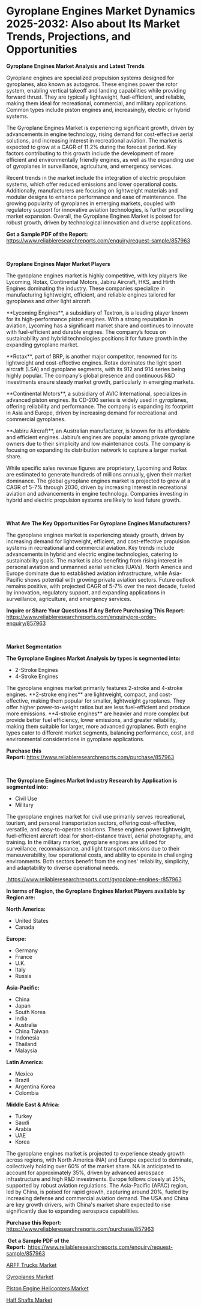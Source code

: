 <p><h1>Gyroplane Engines Market Dynamics 2025-2032: Also about Its Market Trends, Projections, and Opportunities</h1></p><p><strong>Gyroplane Engines Market Analysis and Latest Trends</strong></p>
<p><p>Gyroplane engines are specialized propulsion systems designed for gyroplanes, also known as autogyros. These engines power the rotor system, enabling vertical takeoff and landing capabilities while providing forward thrust. They are typically lightweight, fuel-efficient, and reliable, making them ideal for recreational, commercial, and military applications. Common types include piston engines and, increasingly, electric or hybrid systems.</p><p>The Gyroplane Engines Market is experiencing significant growth, driven by advancements in engine technology, rising demand for cost-effective aerial solutions, and increasing interest in recreational aviation. The market is expected to grow at a CAGR of 11.2% during the forecast period. Key factors contributing to this growth include the development of more efficient and environmentally friendly engines, as well as the expanding use of gyroplanes in surveillance, agriculture, and emergency services.</p><p>Recent trends in the market include the integration of electric propulsion systems, which offer reduced emissions and lower operational costs. Additionally, manufacturers are focusing on lightweight materials and modular designs to enhance performance and ease of maintenance. The growing popularity of gyroplanes in emerging markets, coupled with regulatory support for innovative aviation technologies, is further propelling market expansion. Overall, the Gyroplane Engines Market is poised for robust growth, driven by technological innovation and diverse applications.</p></p>
<p><strong>Get a Sample PDF of the Report:&nbsp;</strong> <a href="https://www.reliableresearchreports.com/enquiry/request-sample/857963?utm_campaign=40&utm_medium=2&utm_source=Github&utm_content=ia&utm_term=22012025&utm_id=gyroplane-engines">https://www.reliableresearchreports.com/enquiry/request-sample/857963</a></p>
<p>&nbsp;</p>
<p><strong>Gyroplane Engines Major Market Players</strong></p>
<p><p>The gyroplane engines market is highly competitive, with key players like Lycoming, Rotax, Continental Motors, Jabiru Aircraft, HKS, and Hirth Engines dominating the industry. These companies specialize in manufacturing lightweight, efficient, and reliable engines tailored for gyroplanes and other light aircraft.</p><p>**Lycoming Engines**, a subsidiary of Textron, is a leading player known for its high-performance piston engines. With a strong reputation in aviation, Lycoming has a significant market share and continues to innovate with fuel-efficient and durable engines. The company’s focus on sustainability and hybrid technologies positions it for future growth in the expanding gyroplane market.</p><p>**Rotax**, part of BRP, is another major competitor, renowned for its lightweight and cost-effective engines. Rotax dominates the light sport aircraft (LSA) and gyroplane segments, with its 912 and 914 series being highly popular. The company’s global presence and continuous R&D investments ensure steady market growth, particularly in emerging markets.</p><p>**Continental Motors**, a subsidiary of AVIC International, specializes in advanced piston engines. Its CD-200 series is widely used in gyroplanes, offering reliability and performance. The company is expanding its footprint in Asia and Europe, driven by increasing demand for recreational and commercial gyroplanes.</p><p>**Jabiru Aircraft**, an Australian manufacturer, is known for its affordable and efficient engines. Jabiru’s engines are popular among private gyroplane owners due to their simplicity and low maintenance costs. The company is focusing on expanding its distribution network to capture a larger market share.</p><p>While specific sales revenue figures are proprietary, Lycoming and Rotax are estimated to generate hundreds of millions annually, given their market dominance. The global gyroplane engines market is projected to grow at a CAGR of 5-7% through 2030, driven by increasing interest in recreational aviation and advancements in engine technology. Companies investing in hybrid and electric propulsion systems are likely to lead future growth.</p></p>
<p>&nbsp;</p>
<p><strong>What Are The Key Opportunities For Gyroplane Engines Manufacturers?</strong></p>
<p><p>The gyroplane engines market is experiencing steady growth, driven by increasing demand for lightweight, efficient, and cost-effective propulsion systems in recreational and commercial aviation. Key trends include advancements in hybrid and electric engine technologies, catering to sustainability goals. The market is also benefiting from rising interest in personal aviation and unmanned aerial vehicles (UAVs). North America and Europe dominate due to established aviation infrastructure, while Asia-Pacific shows potential with growing private aviation sectors. Future outlook remains positive, with projected CAGR of 5-7% over the next decade, fueled by innovation, regulatory support, and expanding applications in surveillance, agriculture, and emergency services.</p></p>
<p><strong>Inquire or Share Your Questions If Any Before Purchasing This Report:</strong> <a href="https://www.reliableresearchreports.com/enquiry/pre-order-enquiry/857963?utm_campaign=40&utm_medium=2&utm_source=Github&utm_content=ia&utm_term=22012025&utm_id=gyroplane-engines">https://www.reliableresearchreports.com/enquiry/pre-order-enquiry/857963</a></p>
<p>&nbsp;</p>
<p><strong>Market Segmentation</strong></p>
<p><strong>The Gyroplane Engines Market Analysis by types is segmented into:</strong></p>
<p><ul><li>2-Stroke Engines</li><li>4-Stroke Engines</li></ul></p>
<p><p>The gyroplane engines market primarily features 2-stroke and 4-stroke engines. **2-stroke engines** are lightweight, compact, and cost-effective, making them popular for smaller, lightweight gyroplanes. They offer higher power-to-weight ratios but are less fuel-efficient and produce more emissions. **4-stroke engines** are heavier and more complex but provide better fuel efficiency, lower emissions, and greater reliability, making them suitable for larger, more advanced gyroplanes. Both engine types cater to different market segments, balancing performance, cost, and environmental considerations in gyroplane applications.</p></p>
<p><strong>Purchase this Report:&nbsp;</strong><a href="https://www.reliableresearchreports.com/purchase/857963?utm_campaign=40&utm_medium=2&utm_source=Github&utm_content=ia&utm_term=22012025&utm_id=gyroplane-engines">https://www.reliableresearchreports.com/purchase/857963</a></p>
<p>&nbsp;</p>
<p><strong>The Gyroplane Engines Market Industry Research by Application is segmented into:</strong></p>
<p><ul><li>Civil Use</li><li>Military</li></ul></p>
<p><p>The gyroplane engines market for civil use primarily serves recreational, tourism, and personal transportation sectors, offering cost-effective, versatile, and easy-to-operate solutions. These engines power lightweight, fuel-efficient aircraft ideal for short-distance travel, aerial photography, and training. In the military market, gyroplane engines are utilized for surveillance, reconnaissance, and light transport missions due to their maneuverability, low operational costs, and ability to operate in challenging environments. Both sectors benefit from the engines' reliability, simplicity, and adaptability to diverse operational needs.</p></p>
<p><a href="https://www.reliableresearchreports.com/gyroplane-engines-r857963?utm_campaign=40&utm_medium=2&utm_source=Github&utm_content=ia&utm_term=22012025&utm_id=gyroplane-engines">&nbsp;https://www.reliableresearchreports.com/gyroplane-engines-r857963</a></p>
<p><strong>In terms of Region, the Gyroplane Engines Market Players available by Region are:</strong></p>
<p>
    <p> <strong> North America: </strong>
        <ul>
            <li>United States</li>
            <li>Canada</li>
        </ul>
        </p> 
    <p> <strong> Europe: </strong>
        <ul>
            <li>Germany</li>
            <li>France</li>
            <li>U.K.</li>
            <li>Italy</li>
            <li>Russia</li>
        </ul>
        </p> 
    <p> <strong> Asia-Pacific: </strong>
        <ul>
            <li>China</li>
            <li>Japan</li>
            <li>South Korea</li>
            <li>India</li>
            <li>Australia</li>
            <li>China Taiwan</li>
            <li>Indonesia</li>
            <li>Thailand</li>
            <li>Malaysia</li>
        </ul>
        </p> 
    <p> <strong> Latin America: </strong>
        <ul>
            <li>Mexico</li>
            <li>Brazil</li>
            <li>Argentina Korea</li>
            <li>Colombia</li>
        </ul>
        </p> 
    <p> <strong> Middle East & Africa: </strong>
        <ul>
            <li>Turkey</li>
            <li>Saudi</li>
            <li>Arabia</li>
            <li>UAE</li>
            <li>Korea</li>
        </ul>
    </p>
    </p>
<p><p>The gyroplane engines market is projected to experience steady growth across regions, with North America (NA) and Europe expected to dominate, collectively holding over 60% of the market share. NA is anticipated to account for approximately 35%, driven by advanced aerospace infrastructure and high R&D investments. Europe follows closely at 25%, supported by robust aviation regulations. The Asia-Pacific (APAC) region, led by China, is poised for rapid growth, capturing around 20%, fueled by increasing defense and commercial aviation demand. The USA and China are key growth drivers, with China's market share expected to rise significantly due to expanding aerospace capabilities.</p></p>
<p><strong>Purchase this Report: </strong><a href="https://www.reliableresearchreports.com/purchase/857963?utm_campaign=40&utm_medium=2&utm_source=Github&utm_content=ia&utm_term=22012025&utm_id=gyroplane-engines">https://www.reliableresearchreports.com/purchase/857963</a></p>
<p>&nbsp;<strong>Get a Sample PDF of the Report:&nbsp;&nbsp;</strong><a href="https://www.reliableresearchreports.com/enquiry/request-sample/857963?utm_campaign=40&utm_medium=2&utm_source=Github&utm_content=ia&utm_term=22012025&utm_id=gyroplane-engines">https://www.reliableresearchreports.com/enquiry/request-sample/857963</a></p>
<p><strong></strong></p>
<p><p><a href="https://github.com/lvaill871987/Market-Research-Report-List-1/blob/main/arff-trucks-market.md?utm_campaign=40&utm_medium=2&utm_source=Github&utm_content=ia&utm_term=22012025&utm_id=gyroplane-engines">ARFF Trucks Market</a></p><p><a href="https://github.com/crosejeanetta00360/Market-Research-Report-List-1/blob/main/gyroplanes-market.md?utm_campaign=40&utm_medium=2&utm_source=Github&utm_content=ia&utm_term=22012025&utm_id=gyroplane-engines">Gyroplanes Market</a></p><p><a href="https://github.com/klaassenmackenzie6/Market-Research-Report-List-1/blob/main/piston-engine-helicopters-market.md?utm_campaign=40&utm_medium=2&utm_source=Github&utm_content=ia&utm_term=22012025&utm_id=gyroplane-engines">Piston Engine Helicopters Market</a></p><p><a href="https://github.com/tanekacalderon743/Market-Research-Report-List-1/blob/main/half-shafts-market.md?utm_campaign=40&utm_medium=2&utm_source=Github&utm_content=ia&utm_term=22012025&utm_id=gyroplane-engines">Half Shafts Market</a></p></p>